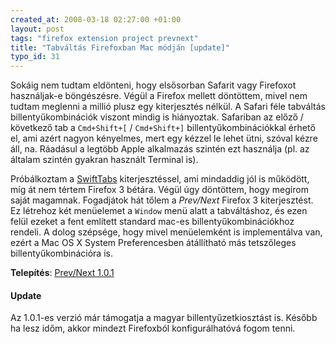 ```yaml
--- 
created_at: 2008-03-18 02:27:00 +01:00
layout: post
tags: "firefox extension project prevnext"
title: "Tabváltás Firefoxban Mac módján [update]"
typo_id: 31
---
```

Sokáig nem tudtam eldönteni, hogy elsősorban Safarit vagy Firefoxot használjak-e böngészésre. Végül a Firefox mellett döntöttem, mivel nem tudtam meglenni a millió plusz egy kiterjesztés nélkül. A Safari féle tabváltás billentyűkombinációk viszont mindig is hiányoztak. Safariban az előző / következő tab a <code>Cmd+Shift+[</code> / <code>Cmd+Shift+]</code> billentyűkombinációkkal érhető el, ami azért nagyon kényelmes, mert egy kézzel le lehet ütni, szóval kézre áll, na. Ráadásul a legtöbb Apple alkalmazás szintén ezt használja (pl. az általam szintén gyakran használt Terminal is).


Próbálkoztam a [SwiftTabs][1] kiterjesztéssel, ami mindaddig jól is működött, míg át nem tértem Firefox 3 bétára. Végül úgy döntöttem, hogy megírom saját magamnak. Fogadjátok hát tőlem a *Prev/Next* Firefox 3 kiterjesztést. Ez létrehoz két menüelemet a <code>Window</code> menü alatt a tabváltáshoz, és ezen felül ezeket a fent említett standard mac-es billentyűkombinációkhoz rendeli. A dolog szépsége, hogy mivel menüelemként is implementálva van, ezért a Mac OS X System Preferencesben átállítható más tetszőleges billentyűkombinációra is.

**Telepítés**: [Prev/Next 1.0.1](https://lackac.hu/lab/prevnext/prevnext_1.0.1.xpi)

#### Update

Az 1.0.1-es verzió már támogatja a magyar billentyűzetkiosztást is. Később ha lesz időm, akkor mindezt Firefoxból konfigurálhatóvá fogom tenni.

[1]: https://addons.mozilla.org/en-US/firefox/addon/380
